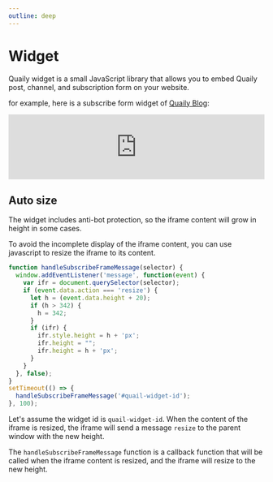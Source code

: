 ```yaml
---
outline: deep
---
```


# Widget

Quaily widget is a small JavaScript library that allows you to embed Quaily post, channel, and subscription form on your website.

for example, here is a subscribe form widget of [Quaily Blog](https://quaily.com/blog):

<iframe src="https://quaily.com/blog/widget.external?theme=light&amp;list_slug=blog&amp;layout=subscribe_form&amp;lang=en&amp;logged=ignore" data-theme="light" width="100%" height="128px" title="Quail Widget" frameborder="0" allow="web-share" allowfullscreen=""></iframe>

## Auto size 

The widget includes anti-bot protection, so the iframe content will grow in height in some cases.

To avoid the incomplete display of the iframe content, you can use javascript to resize the iframe to its content.

```js
function handleSubscribeFrameMessage(selector) {
  window.addEventListener('message', function(event) {
    var ifr = document.querySelector(selector);
    if (event.data.action === 'resize') {
      let h = (event.data.height + 20);
      if (h > 342) {
        h = 342;
      }
      if (ifr) {
        ifr.style.height = h + 'px';
        ifr.height = "";
        ifr.height = h + 'px';
      }
    }
  }, false);
}
setTimeout(() => {
  handleSubscribeFrameMessage('#quail-widget-id');
}, 100);
```

Let's assume the widget id is `quail-widget-id`. When the content of the iframe is resized, the iframe will send a message `resize` to the parent window with the new height.

The `handleSubscribeFrameMessage` function is a callback function that will be called when the iframe content is resized, and the iframe will resize to the new height.

